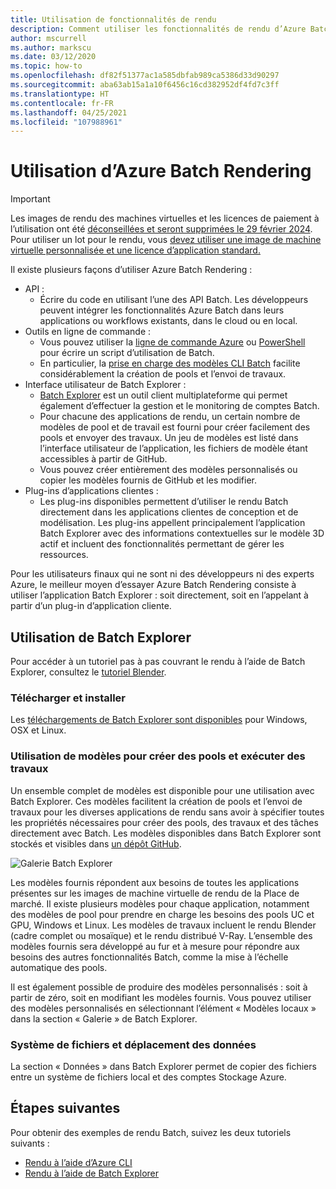 ```yaml
---
title: Utilisation de fonctionnalités de rendu
description: Comment utiliser les fonctionnalités de rendu d’Azure Batch. Essayez d’utiliser l’application Batch Explorer, directement ou appelée à partir d’un plug-in d’application cliente.
author: mscurrell
ms.author: markscu
ms.date: 03/12/2020
ms.topic: how-to
ms.openlocfilehash: df82f51377ac1a585dbfab989ca5386d33d90297
ms.sourcegitcommit: aba63ab15a1a10f6456c16cd382952df4fd7c3ff
ms.translationtype: HT
ms.contentlocale: fr-FR
ms.lasthandoff: 04/25/2021
ms.locfileid: "107988961"
---
```

# <a name="using-azure-batch-rendering"></a>Utilisation d’Azure Batch Rendering

> [!IMPORTANT]
> Les images de rendu des machines virtuelles et les licences de paiement à l’utilisation ont été [déconseillées et seront supprimées le 29 février 2024](https://azure.microsoft.com/updates/azure-batch-rendering-vm-images-licensing-will-be-retired-on-29-february-2024/). Pour utiliser un lot pour le rendu, vous [devez utiliser une image de machine virtuelle personnalisée et une licence d’application standard.](batch-rendering-functionality.md#batch-pools-using-custom-vm-images-and-standard-application-licensing)

Il existe plusieurs façons d’utiliser Azure Batch Rendering :

* API :
  * Écrire du code en utilisant l’une des API Batch.  Les développeurs peuvent intégrer les fonctionnalités Azure Batch dans leurs applications ou workflows existants, dans le cloud ou en local.
* Outils en ligne de commande :
  * Vous pouvez utiliser la [ligne de commande Azure](/cli/azure/) ou [PowerShell](/powershell/azure/) pour écrire un script d’utilisation de Batch.
  * En particulier, la [prise en charge des modèles CLI Batch](./batch-cli-templates.md) facilite considérablement la création de pools et l’envoi de travaux.
* Interface utilisateur de Batch Explorer :
  * [Batch Explorer](https://github.com/Azure/BatchLabs) est un outil client multiplateforme qui permet également d’effectuer la gestion et le monitoring de comptes Batch.
  * Pour chacune des applications de rendu, un certain nombre de modèles de pool et de travail est fourni pour créer facilement des pools et envoyer des travaux.  Un jeu de modèles est listé dans l’interface utilisateur de l’application, les fichiers de modèle étant accessibles à partir de GitHub.
  * Vous pouvez créer entièrement des modèles personnalisés ou copier les modèles fournis de GitHub et les modifier.
* Plug-ins d’applications clientes :
  * Les plug-ins disponibles permettent d’utiliser le rendu Batch directement dans les applications clientes de conception et de modélisation.  Les plug-ins appellent principalement l’application Batch Explorer avec des informations contextuelles sur le modèle 3D actif et incluent des fonctionnalités permettant de gérer les ressources.

Pour les utilisateurs finaux qui ne sont ni des développeurs ni des experts Azure, le meilleur moyen d’essayer Azure Batch Rendering consiste à utiliser l’application Batch Explorer : soit directement, soit en l’appelant à partir d’un plug-in d’application cliente.

## <a name="using-batch-explorer"></a>Utilisation de Batch Explorer

Pour accéder à un tutoriel pas à pas couvrant le rendu à l’aide de Batch Explorer, consultez le [tutoriel Blender](./tutorial-rendering-batchexplorer-blender.md).

### <a name="download-and-install"></a>Télécharger et installer

Les [téléchargements de Batch Explorer sont disponibles](https://azure.github.io/BatchExplorer/) pour Windows, OSX et Linux.

### <a name="using-templates-to-create-pools-and-run-jobs"></a>Utilisation de modèles pour créer des pools et exécuter des travaux

Un ensemble complet de modèles est disponible pour une utilisation avec Batch Explorer. Ces modèles facilitent la création de pools et l’envoi de travaux pour les diverses applications de rendu sans avoir à spécifier toutes les propriétés nécessaires pour créer des pools, des travaux et des tâches directement avec Batch.  Les modèles disponibles dans Batch Explorer sont stockés et visibles dans [un dépôt GitHub](https://github.com/Azure/BatchExplorer-data/tree/master/ncj).

![Galerie Batch Explorer](./media/batch-rendering-using/batch-explorer-gallery.png)

Les modèles fournis répondent aux besoins de toutes les applications présentes sur les images de machine virtuelle de rendu de la Place de marché.  Il existe plusieurs modèles pour chaque application, notamment des modèles de pool pour prendre en charge les besoins des pools UC et GPU, Windows et Linux. Les modèles de travaux incluent le rendu Blender (cadre complet ou mosaïque) et le rendu distribué V-Ray. L’ensemble des modèles fournis sera développé au fur et à mesure pour répondre aux besoins des autres fonctionnalités Batch, comme la mise à l’échelle automatique des pools.

Il est également possible de produire des modèles personnalisés : soit à partir de zéro, soit en modifiant les modèles fournis. Vous pouvez utiliser des modèles personnalisés en sélectionnant l’élément « Modèles locaux » dans la section « Galerie » de Batch Explorer.

### <a name="file-system-and-data-movement"></a>Système de fichiers et déplacement des données

La section « Données » dans Batch Explorer permet de copier des fichiers entre un système de fichiers local et des comptes Stockage Azure.

## <a name="next-steps"></a>Étapes suivantes

Pour obtenir des exemples de rendu Batch, suivez les deux tutoriels suivants :

* [Rendu à l’aide d’Azure CLI](./tutorial-rendering-cli.md)
* [Rendu à l’aide de Batch Explorer](./tutorial-rendering-batchexplorer-blender.md)
